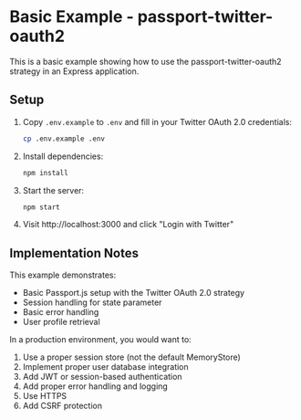 # Basic Example - passport-twitter-oauth2

This is a basic example showing how to use the passport-twitter-oauth2 strategy in an Express application.

## Setup

1. Copy `.env.example` to `.env` and fill in your Twitter OAuth 2.0 credentials:
   ```bash
   cp .env.example .env
   ```

2. Install dependencies:
   ```bash
   npm install
   ```

3. Start the server:
   ```bash
   npm start
   ```

4. Visit http://localhost:3000 and click "Login with Twitter"

## Implementation Notes

This example demonstrates:
- Basic Passport.js setup with the Twitter OAuth 2.0 strategy
- Session handling for state parameter
- Basic error handling
- User profile retrieval

In a production environment, you would want to:
1. Use a proper session store (not the default MemoryStore)
2. Implement proper user database integration
3. Add JWT or session-based authentication
4. Add proper error handling and logging
5. Use HTTPS
6. Add CSRF protection
